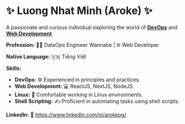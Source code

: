 # ✨ Luong Nhat Minh (Aroke) ✨

A passionate and curious individual exploring the world of <ins>**DevOps**</ins> and <ins>**Web Development**</ins>.

**Profession:** 👨‍💻 DataOps Engineer Wannabe | 🌐 Web Developer

**Native Language:** 🇻🇳 Tiếng Việt

**Skills:**

* **DevOps:** ⚙️ Experienced in principles and practices.
* **Web Development:** 💻 ReactJS, NextJS, NodeJS
* **Linux:** 🐧 Comfortable working in Linux environments.
* **Shell Scripting:** ✍️ Proficient in automating tasks using shell scripts.

**LinkedIn:** 🔗 https://www.linkedin.com/in/arokepg/
